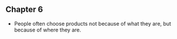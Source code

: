 ## Chapter 6
- People often choose products not because of what they are, but because of where they are. 
